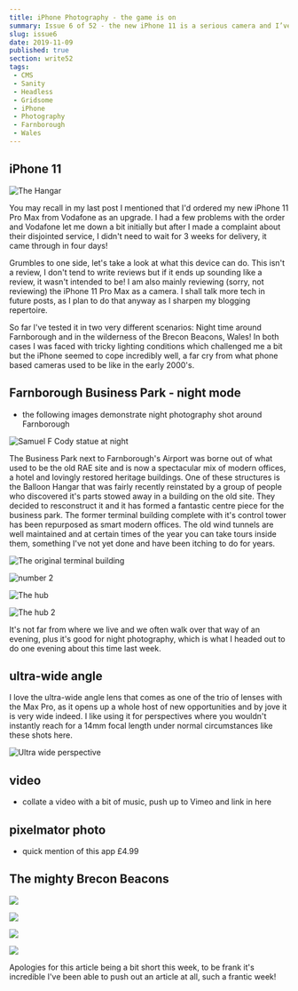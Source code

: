 ```yaml
---
title: iPhone Photography - the game is on
summary: Issue 6 of 52 - the new iPhone 11 is a serious camera and I’ve been taking it for a whirl
slug: issue6
date: 2019-11-09
published: true
section: write52
tags:
 - CMS
 - Sanity
 - Headless
 - Gridsome
 - iPhone
 - Photography 
 - Farnborough 
 - Wales
---
```

## iPhone 11 

![The Hangar](./balloonhangar.jpeg)

You may recall in my last post I mentioned that I'd ordered my new iPhone 11 Pro Max from Vodafone as an upgrade. I had a few problems with the order and Vodafone let me down a bit initially but after I made a complaint about their disjointed service, I didn't need to wait for 3 weeks for delivery, it came through in four days!

Grumbles to one side, let's take a look at what this device can do. This isn't a review, I don't tend to write reviews but if it ends up sounding like a review, it wasn't intended to be! I am also mainly reviewing (sorry, not reviewing) the iPhone 11 Pro Max as a camera. I shall talk more tech in future posts, as I plan to do that anyway as I sharpen my blogging repertoire.

So far I've tested it in two very different scenarios: Night time around Farnborough and in the wilderness of the Brecon Beacons, Wales! In both cases I was faced with tricky lighting conditions which challenged me a bit but the iPhone seemed to cope incredibly well, a far cry from what phone based cameras used to be like in the early 2000's.

## Farnborough Business Park - night mode
- the following images demonstrate night photography shot around Farnborough

![Samuel F Cody statue at night](./cody.jpeg)

The Business Park next to Farnborough's Airport was borne out of what used to be the old RAE site and is now a spectacular mix of modern offices, a hotel and lovingly restored heritage buildings. One of these structures is the Balloon Hangar that was fairly recently reinstated by a group of people who discovered it's parts stowed away in a building on the old site. They decided to resconstruct it and it has formed a fantastic centre piece for the business park. The former terminal building complete with it's control tower has been repurposed as smart modern offices. The old wind tunnels are well maintained and at certain times of the year you can take tours inside them, something I've not yet done and have been itching to do for years.

![The original terminal building](./terminal.jpeg)

![number 2](./number2.jpeg)

![The hub](./Hub1.jpeg)

![The hub 2](./Hub2.jpeg)

It's not far from where we live and we often walk over that way of an evening, plus it's good for night photography, which is what I headed out to do one evening about this time last week.

## ultra-wide angle

I love the ultra-wide angle lens that comes as one of the trio of lenses with the Max Pro, as it opens up a whole host of new opportunities and by jove it is very wide indeed. I like using it for perspectives where you wouldn't instantly reach for a 14mm focal length under normal circumstances like these shots here.

![Ultra wide perspective](./ultrawideanglepath.jpeg)

## video

- collate a video with a bit of music, push up to Vimeo and link in here

## pixelmator photo

- quick mention of this app £4.99
  
## The mighty Brecon Beacons

![](./bellmouthspillway.jpeg)

![](./tracks.jpeg)

![](./train.jpeg)

![](./steps.jpeg)

Apologies for this article being a bit short this week, to be frank it's incredible I've been able to push out an article at all, such a frantic week!



